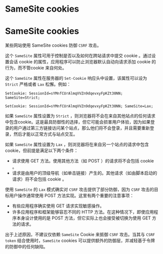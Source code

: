 # SameSite cookies


# SameSite cookies

某些网站使用 SameSite cookies 防御 `CSRF` 攻击。

这个 `SameSite` 属性可用于控制是否以及如何在跨站请求中提交 cookie 。通过设置会话 cookie 的属性，应用程序可以防止浏览器默认自动向请求添加 cookie 的行为，而不管cookie 来自何处。

这个 `SameSite` 属性在服务器的 `Set-Cookie` 响应头中设置，该属性可以设为 `Strict` 严格或者 `Lax` 松懈。例如：
```
SetCookie: SessionId=sYMnfCUrAlmqVVZn9dqevxyFpKZt30NN; SameSite=Strict;

SetCookie: SessionId=sYMnfCUrAlmqVVZn9dqevxyFpKZt30NN; SameSite=Lax;
```

如果 `SameSite` 属性设置为 `Strict` ，则浏览器将不会在来自其他站点的任何请求中包含cookie。这是最具防御性的选择，但它可能会损害用户体验，因为如果登录的用户通过第三方链接访问某个站点，那么他们将不会登录，并且需要重新登录，然后才能以正常方式与站点交互。

如果 `SameSite` 属性设置为 `Lax` ，则浏览器将在来自另一个站点的请求中包含cookie，但前提是满足以下两个条件：
- 请求使用 GET 方法。使用其他方法（如 POST ）的请求将不会包括 cookie 。
- 请求是由用户的顶级导航（如单击链接）产生的。其他请求（如由脚本启动的请求）将不会包括 cookie 。

使用 `SameSite` 的 `Lax` 模式确实对 `CSRF` 攻击提供了部分防御，因为 `CSRF` 攻击的目标用户操作通常使用 POST 方法实现。这里有两个重要的注意事项：
- 有些应用程序确实使用 GET 请求实现敏感操作。
- 许多应用程序和框架能够容忍不同的 HTTP 方法。在这种情况下，即使应用程序本身设计使用的是 POST 方法，但它实际上也会接受被切换为使用 GET 方法的请求。

出于上述原因，不建议仅依赖 `SameSite` Cookie 来抵御 `CSRF` 攻击。当其与 `CSRF token` 结合使用时，`SameSite` cookies 可以提供额外的防御层，并减轻基于令牌的防御中的任何缺陷。
